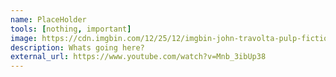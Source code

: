 ```yaml
---
name: PlaceHolder
tools: [nothing, important]
image: https://cdn.imgbin.com/12/25/12/imgbin-john-travolta-pulp-fiction-confused-john-travolta-8WH5VaVxdcc8EhA1WqfwtTw4W.jpg
description: Whats going here?
external_url: https://www.youtube.com/watch?v=Mnb_3ibUp38
---
```

